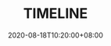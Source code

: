 ---
title: "TIMELINE"
date: 2020-08-18T10:20:00+08:00
type: "archive"
description: Archive Page
titleWrap: wrap
---